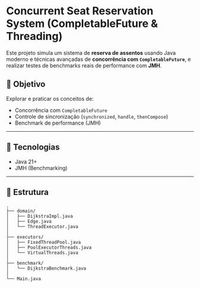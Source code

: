 # Concurrent Seat Reservation System (CompletableFuture & Threading)

Este projeto simula um sistema de **reserva de assentos** usando Java moderno e técnicas avançadas de **concorrência com `CompletableFuture`**, e realizar testes de benchmarks reais de performance com **JMH**.

## 🚀 Objetivo

Explorar e praticar os conceitos de:

- Concorrência com `CompletableFuture`
- Controle de sincronização (`synchronized`, `handle`, `thenCompose`)
- Benchmark de performance (JMH)

---

## 🔧 Tecnologias

- Java 21+
- JMH (Benchmarking)

---

## 📂 Estrutura

```shell
.
├── domain/
│   ├── DijkstraImpl.java
│   ├── Edge.java
│   └── ThreadExecutor.java
│
├── executors/
│   ├── FixedThreadPool.java
│   ├── PoolExecutorThreads.java
│   └── VirtualThreads.java
│
├── benchmark/
│   └── DijkstraBenchmark.java
│
└── Main.java
